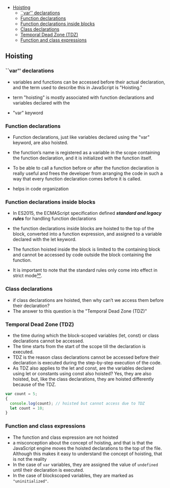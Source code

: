 - [Hoisting](#hoisting)
  - [\`\`var'' declarations](#var-declarations)
  - [Function declarations](#function-declarations)
  - [Function declarations inside blocks](#function-declarations-inside-blocks)
  - [Class declarations](#class-declarations)
  - [Temporal Dead Zone (TDZ)](#temporal-dead-zone-tdz)
  - [Function and class expressions](#function-and-class-expressions)


## Hoisting

### ``var'' declarations	

- variables and functions can be accessed before their actual declaration, and the term used to describe this in JavaScript is "Hoisting."
  
- term "hoisting" is mostly associated with function declarations and variables declared with the

- "var" keyword

### Function declarations

- Function declarations, just like variables declared using the "var" keyword, are also hoisted.

- the function’s name is registered as a variable in the scope containing the function declaration, and it is initialized with the function itself.

- To be able to call a function before or after the function declaration is really useful and frees the developer from arranging the code in such a way that every function declaration comes before it is called.

- helps in code organization

### Function declarations inside blocks	

- In ES2015, the ECMAScript specification defined ___standard and legacy rules___ for handling function declarations

- the function declarations inside blocks are hoisted to the top of the block, converted into a function expression, and assigned to a variable declared with the let keyword.

- The function hoisted inside the block is limited to the containing block and cannot be accessed by code outside the block containing the function.

- It is important to note that the standard rules only come into effect in strict mode[³⁰](https://developer.mozilla.org/en-US/docs/Web/JavaScript/Reference/Strict_mode).

### Class declarations	

- if class declarations are hoisted, then why can’t we access them before their declaration? 
- The answer to this question is the "Temporal Dead Zone (TDZ)"

### Temporal Dead Zone (TDZ)	

- the time during which the block-scoped variables (let, const) or class declarations cannot be accessed. 
- The time starts from the start of the scope till the declaration is executed.
- TDZ is the reason class declarations cannot be accessed before their declaration is executed during the step-by-step execution of the code.
- As TDZ also applies to the let and const, are the variables declared using let or constants using const also hoisted? Yes, they are also hoisted, but, like the class declarations, they are hoisted differently because of the TDZ.


```javascript
var count = 5;
{
  console.log(count); // hoisted but cannot access due to TDZ
  let count = 10;
}
```

### Function and class expressions	

- The function and class expression are not hoisted
- a misconception about the concept of hoisting, and that is that the JavaScript engine moves the hoisted declarations to the top of the file. Although this makes it easy to understand the concept of hoisting, that is not the reality
- In the case of `var` variables, they are assigned the value of `undefined` until their declaration is executed. 
- In the case of blockscoped variables, they are marked as `"uninitialized"`.
